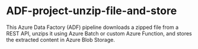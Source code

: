 # ADF-project-unzip-file-and-store
This Azure Data Factory (ADF) pipeline downloads a zipped file from a REST API, unzips it using Azure Batch or custom Azure Function, and stores the extracted content in Azure Blob Storage.
